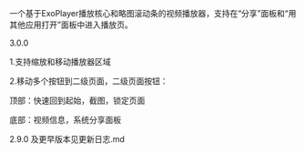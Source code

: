 一个基于ExoPlayer播放核心和略图滚动条的视频播放器，支持在“分享”面板和“用其他应用打开”面板中进入播放页。

3.0.0

1.支持缩放和移动播放器区域

2.移动多个按钮到二级页面，二级页面按钮：

顶部：快速回到起始，截图，锁定页面

底部：视频信息，系统分享面板



2.9.0 及更早版本见更新日志.md

